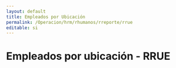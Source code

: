```yaml
---
layout: default
title: Empleados por Ubicación
permalink: /Operacion/hrm/rhumanos/rreporte/rrue
editable: si
---
```


# Empleados por ubicación - RRUE  
